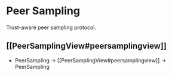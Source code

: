 # Peer Sampling


Trust-aware peer sampling protocol.

## [[PeerSamplingView#peersamplingview]]


- PeerSampling $\to$ [[PeerSamplingView#peersamplingview]] $\to$ PeerSampling
